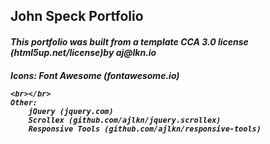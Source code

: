 <h2>John Speck Portfolio</h2>

<h4> <em>This portfolio was built from a template CCA 3.0 license (html5up.net/license)by aj@lkn.io 
	</em>
</h4>
<h5>
	Icons:
		Font Awesome (fontawesome.io)
	
	<br></br>
	Other:
		jQuery (jquery.com)
		Scrollex (github.com/ajlkn/jquery.scrollex)
		Responsive Tools (github.com/ajlkn/responsive-tools)
</h5>
